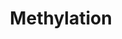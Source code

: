 ---
authors:
- MaintBot
- Eweitz
description: ''
last-edited: 2021-05-26
organisms:
- Gallus gallus
redirect_from:
- /index.php/Pathway:WP765
- /instance/WP765
revision: null
schema-jsonld:
- '@context': https://schema.org/
  '@id': https://wikipathways.github.io/pathways/WP765.html
  '@type': Dataset
  creator:
    '@type': Organization
    name: WikiPathways
  description: ''
  keywords:
  - ATP
  - COMT
  - HNMT
  - INMT
  - L-Methionine
  - MAT1A
  - MAT2A
  - MAT2B
  - N-methylated substrate
  - NNMT
  - O-methylated substrate
  - PNMT
  - Phosphate
  - S-Adenosylhomocysteine
  - S-Adenosylmethionine
  - S-methylated substrate
  - Substrate
  - TPMT
  license: CC0
  name: Methylation
seo: CreativeWork
title: Methylation
wpid: WP765
---